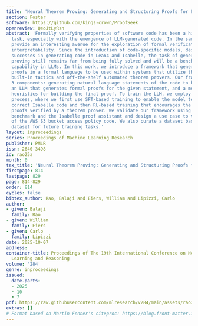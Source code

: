 ```yaml
---
title: 'Neural Theorem Proving: Generating and Structuring Proofs for Formal Verification'
section: Poster
software: https://github.com/kings-crown/ProofSeek
openreview: QeoJtLyRsn
abstract: 'Formally verifying properties of software code has been a highly desirable
  task, especially with the emergence of LLM-generated code. In the same vein, they
  provide an interesting avenue for the exploration of formal verification and mechanistic
  interpretability. Since the introduction of code-specific models, despite their
  successes in generating code in Lean4 and Isabelle, the task of generalized theorem
  proving still remains far from being fully solved and will be a benchmark for reasoning
  capability in LLMs. In this work, we introduce a framework that generates whole
  proofs in a formal language to be used within systems that utilize the power of
  built-in tactics and off-the-shelf automated theorem provers. Our framework includes
  3 components: generating natural language statements of the code to be verified,
  an LLM that generates formal proofs for the given statement, and a module employing
  heuristics for building the final proof. To train the LLM, we employ a 2-stage fine-tuning
  process, where we first use SFT-based training to enable the model to generate syntactically
  correct Isabelle code and then RL-based training that encourages the model to generate
  proofs verified by a theorem prover. We validate our framework using the miniF2F-test
  benchmark and the Isabelle proof assistant and design a use case to verify the correctness
  of the AWS S3 bucket access policy code. We also curate a dataset based on the FVEL\textsubscript{\textnormal{ER}}
  dataset for future training tasks.'
layout: inproceedings
series: Proceedings of Machine Learning Research
publisher: PMLR
issn: 2640-3498
id: rao25a
month: 0
tex_title: 'Neural Theorem Proving: Generating and Structuring Proofs for Formal Verification'
firstpage: 814
lastpage: 829
page: 814-829
order: 814
cycles: false
bibtex_author: Rao, Balaji and Eiers, William and Lipizzi, Carlo
author:
- given: Balaji
  family: Rao
- given: William
  family: Eiers
- given: Carlo
  family: Lipizzi
date: 2025-10-07
address:
container-title: Proceedings of The 19th International Conference on Neurosymbolic
  Learning and Reasoning
volume: '284'
genre: inproceedings
issued:
  date-parts:
  - 2025
  - 10
  - 7
pdf: https://raw.githubusercontent.com/mlresearch/v284/main/assets/rao25a/rao25a.pdf
extras: []
# Format based on Martin Fenner's citeproc: https://blog.front-matter.io/posts/citeproc-yaml-for-bibliographies/
---
```


